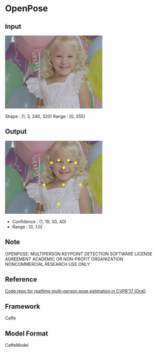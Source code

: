 # OpenPose

## Input

![Input](balloon.png)

Shape : (1, 3, 240, 320)
Range : [0, 255]

## Output

![Output](output.png)

- Confidence : (1, 19, 30, 40)
- Range : [0, 1.0]

## Note

OPENPOSE: MULTIPERSON KEYPOINT DETECTION
SOFTWARE LICENSE AGREEMENT
ACADEMIC OR NON-PROFIT ORGANIZATION NONCOMMERCIAL RESEARCH USE ONLY

## Reference

[Code repo for realtime multi-person pose estimation in CVPR'17 (Oral)](https://github.com/ZheC/Realtime_Multi-Person_Pose_Estimation)

## Framework

Caffe

## Model Format

CaffeModel